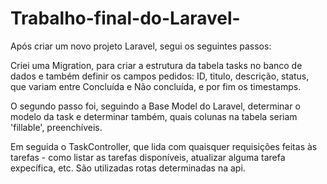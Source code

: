 # Trabalho-final-do-Laravel- 
Após criar um novo projeto Laravel, segui os seguintes passos:

Criei uma Migration, para criar a estrutura da tabela tasks no banco de dados e também definir os campos pedidos: ID, titulo, descrição, status, que variam entre Concluída e Não concluída, e por fim os timestamps.

O segundo passo foi, seguindo a Base Model do Laravel, determinar o modelo da task e determinar também, quais colunas na tabela seriam 'fillable', preenchíveis.

Em seguida o TaskController, que lida com quaisquer requisições feitas às tarefas - como listar as tarefas disponíveis, atualizar alguma tarefa expecífica, etc. São utilizadas rotas determinadas na api.
